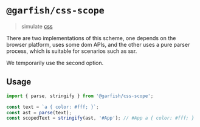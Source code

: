 # `@garfish/css-scope`

> simulate [css](https://github.com/reworkcss/css)

There are two implementations of this scheme, one depends on the browser platform, uses some dom APIs, and the other uses a pure parser process, which is suitable for scenarios such as ssr.

We temporarily use the second option.

## Usage

```js
import { parse, stringify } from '@garfish/css-scope';

const text = `a { color: #fff; }`;
const ast = parse(text);
const scopedText = stringify(ast, '#App'); // #App a { color: #fff; }
```
